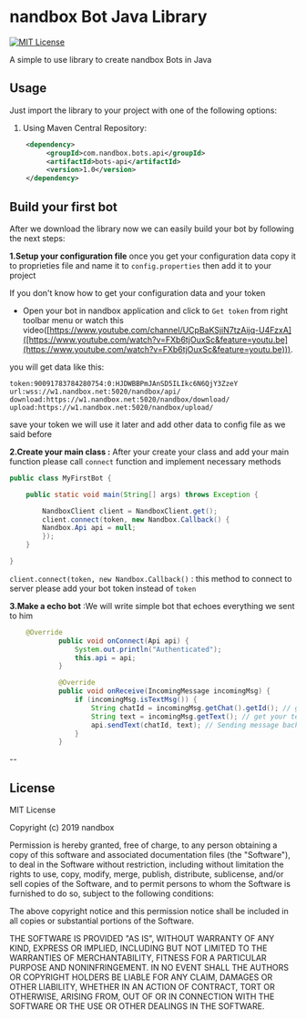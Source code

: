 
# nandbox Bot Java Library

[![MIT License](http://img.shields.io/badge/license-MIT-blue.svg?style=flat)](https://github.com/nandbox/nandboxbotsapi/blob/master/LICENSE)

A simple to use library to create nandbox Bots in Java

## Usage

Just import  the library to your project with one of the following options:

  1. Using Maven Central Repository:

```xml
    <dependency>
         <groupId>com.nandbox.bots.api</groupId>
		 <artifactId>bots-api</artifactId>
		 <version>1.0</version>
    </dependency>
```
## Build your first bot
After we download the library  now we can easily build your bot by following the next steps:

**1.Setup your configuration file** once you get your configuration data copy it to proprieties file and name it to `config.properties` then add it to your project

If you don't know how to get your configuration data and your token 

- Open your bot in nandbox application and click to `Get token` from right toolbar menu
or watch this video([https://www.youtube.com/channel/UCpBaKSjiN7tzAijq-U4FzxA]([https://www.youtube.com/watch?v=FXb6tjOuxSc&feature=youtu.be](https://www.youtube.com/watch?v=FXb6tjOuxSc&feature=youtu.be))).


you will get data like this:
``` 
token:90091783784280754:0:HJDWBBPmJAnSD5ILIkc6N6QjY3ZzeY
url:wss://w1.nandbox.net:5020/nandbox/api/  
download:https://w1.nandbox.net:5020/nandbox/download/  
upload:https://w1.nandbox.net:5020/nandbox/upload/
```
save your token we will use it later and add other data to config file as we said before 

**2.Create your main class :**  After your create your class and add your main function please call `connect` function and implement necessary methods 

```java
public class MyFirstBot {

	public static void main(String[] args) throws Exception {

		NandboxClient client = NandboxClient.get();
		client.connect(token, new Nandbox.Callback() {
		Nandbox.Api api = null;
		});
	}

}
```
`client.connect(token, new Nandbox.Callback()`  : this method to connect to server please add your bot token  instead of `token`

**3.Make a echo bot** :We will write simple bot that echoes everything we sent to him
```java
	@Override
			public void onConnect(Api api) {
				System.out.println("Authenticated");
				this.api = api;
			}

			@Override
			public void onReceive(IncomingMessage incomingMsg) {
				if (incomingMsg.isTextMsg()) {
					String chatId = incomingMsg.getChat().getId(); // get you chat Id
					String text = incomingMsg.getText(); // get your text message
					api.sendText(chatId, text); // Sending message back as an Echo
				}
			}
```
--
## License 
MIT License

Copyright (c) 2019 nandbox

Permission is hereby granted, free of charge, to any person obtaining a copy
of this software and associated documentation files (the "Software"), to deal
in the Software without restriction, including without limitation the rights
to use, copy, modify, merge, publish, distribute, sublicense, and/or sell
copies of the Software, and to permit persons to whom the Software is
furnished to do so, subject to the following conditions:

The above copyright notice and this permission notice shall be included in all
copies or substantial portions of the Software.

THE SOFTWARE IS PROVIDED "AS IS", WITHOUT WARRANTY OF ANY KIND, EXPRESS OR
IMPLIED, INCLUDING BUT NOT LIMITED TO THE WARRANTIES OF MERCHANTABILITY,
FITNESS FOR A PARTICULAR PURPOSE AND NONINFRINGEMENT. IN NO EVENT SHALL THE
AUTHORS OR COPYRIGHT HOLDERS BE LIABLE FOR ANY CLAIM, DAMAGES OR OTHER
LIABILITY, WHETHER IN AN ACTION OF CONTRACT, TORT OR OTHERWISE, ARISING FROM,
OUT OF OR IN CONNECTION WITH THE SOFTWARE OR THE USE OR OTHER DEALINGS IN THE
SOFTWARE.

